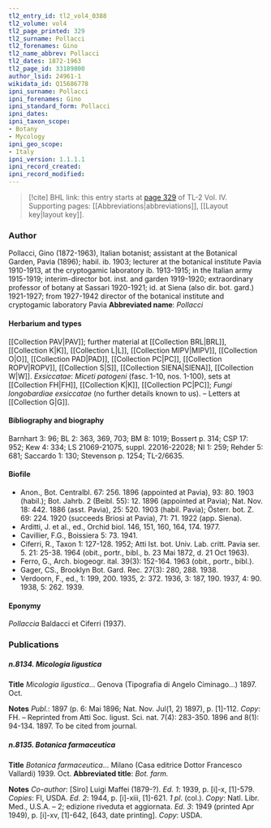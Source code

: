 ```yaml
---
tl2_entry_id: tl2_vol4_0388
tl2_volume: vol4
tl2_page_printed: 329
tl2_surname: Pollacci
tl2_forenames: Gino
tl2_name_abbrev: Pollacci
tl2_dates: 1872-1963
tl2_page_id: 33189800
author_lsid: 24961-1
wikidata_id: Q15686778
ipni_surname: Pollacci
ipni_forenames: Gino
ipni_standard_form: Pollacci
ipni_dates: 
ipni_taxon_scope: 
- Botany
- Mycology
ipni_geo_scope: 
- Italy
ipni_version: 1.1.1.1
ipni_record_created: 
ipni_record_modified:
---
```



> [!cite] BHL link: this entry starts at [page 329](https://www.biodiversitylibrary.org/page/33189800) of TL-2 Vol. IV.
> Supporting pages: [[Abbreviations|abbreviations]], [[Layout key|layout key]].

### Author

Pollacci, Gino (1872-1963), Italian botanist; assistant at the Botanical Garden, Pavia (1896); habil. ib. 1903; lecturer at the botanical institute Pavia 1910-1913, at the cryptogamic laboratory ib. 1913-1915; in the Italian army 1915-1919; interim-director bot. inst. and garden 1919-1920; extraordinary professor of botany at Sassari 1920-1921; id. at Siena (also dir. bot. gard.) 1921-1927; from 1927-1942 director of the botanical institute and cryptogamic laboratory Pavia 
**Abbreviated name**: *Pollacci*

#### Herbarium and types

[[Collection PAV|PAV]]; further material at [[Collection BRL|BRL]], [[Collection K|K]], [[Collection L|L]], [[Collection MIPV|MIPV]], [[Collection O|O]], [[Collection PAD|PAD]], [[Collection PC|PC]], [[Collection ROPV|ROPV]], [[Collection S|S]], [[Collection SIENA|SIENA]], [[Collection W|W]].
*Exsiccatae*: *Miceti patogeni* (fasc. 1-10, nos. 1-100), sets at [[Collection FH|FH]], [[Collection K|K]], [[Collection PC|PC]]; *Fungi longobardiae exsiccatae* (no further details known to us). – Letters at [[Collection G|G]].

#### Bibliography and biography

Barnhart 3: 96; BL 2: 363, 369, 703; BM 8: 1019; Bossert p. 314; CSP 17: 952; Kew 4: 334; LS 21069-21075, suppl. 22016-22028; NI 1: 259; Rehder 5: 681; Saccardo 1: 130; Stevenson p. 1254; TL-2/6635.

#### Biofile

- Anon., Bot. Centralbl. 67: 256. 1896 (appointed at Pavia), 93: 80. 1903 (habil.); Bot. Jahrb. 2 (Beibl. 55): 12. 1896 (appointed at Pavia); Nat. Nov. 18: 442. 1886 (asst. Pavia), 25: 520. 1903 (habil. Pavia); Österr. bot. Z. 69: 224. 1920 (succeeds Briosi at Pavia), 71: 71. 1922 (app. Siena).
- Arditti, J. et al., ed., Orchid biol. 146, 151, 160, 164, 174. 1977.
- Cavillier, F.G., Boissiera 5: 73. 1941.
- Ciferri, R., Taxon 1: 127-128. 1952; Atti Ist. bot. Univ. Lab. critt. Pavia ser. 5. 21: 25-38. 1964 (obit., portr., bibl., b. 23 Mai 1872, d. 21 Oct 1963).
- Ferro, G., Arch. biogeogr. ital. 39(3): 152-164. 1963 (obit., portr., bibl.).
- Gager, CS., Brooklyn Bot. Gard. Rec. 27(3): 280, 288. 1938.
- Verdoorn, F., ed., 1: 199, 200. 1935, 2: 372. 1936, 3: 187, 190. 1937, 4: 90. 1938, 5: 262. 1939.

#### Eponymy

*Pollaccia* Baldacci et Ciferri (1937).

### Publications

##### n.8134. Micologia ligustica

**Title**
*Micologia ligustica*... Genova (Tipografia di Angelo Ciminago...) 1897. Oct.

**Notes**
*Publ*.: 1897 (p. 6: Mai 1896; Nat. Nov. Jul(1, 2) 1897), p. \[1\]-112. *Copy*: FH. – Reprinted from Atti Soc. ligust. Sci. nat. 7(4): 283-350. 1896 and 8(1): 94-134. 1897. To be cited from journal.

##### n.8135. Botanica farmaceutica

**Title**
*Botanica farmaceutica*... Milano (Casa editrice Dottor Francesco Vallardi) 1939. Oct.
**Abbreviated title**: *Bot. farm.*

**Notes**
*Co-author*: \[Siro\] Luigi Maffei (1879-?).
*Ed. 1*: 1939, p. \[i\]-x, \[1\]-579. *Copies*: FI, USDA.
*Ed. 2*: 1944, p. \[i\]-xiii, \[1\]-621. *1 pl*. (col.). *Copy*: Natl. Libr. Med., U.S.A. – 2; edizione riveduta et aggiornata.
*Ed. 3*: 1949 (printed Apr 1949), p. \[i\]-xv, \[1\]-642, \[643, date printing\]. *Copy*: USDA.

